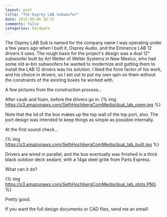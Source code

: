 ```yaml
---
layout: post
title: "The Osprey LAB Subwoofer"
date: 2012-09-06 18:15
comments: false
categories: hardware
---
```


The Osprey LAB Sub is named for the company name I was operating under a few years ago when I built it, Osprey Audio, and the Eminence LAB 12 drivers it uses. The rough basis for the project's design was a dual 12" subwoofer built by Art Welter of Welter Systems in New Mexico, who had some old w-bin subwoofers he wanted to modernize and gutting them to install the LAB 12 drivers was his solution. I liked the form factor of his work, and his choice in drivers, so I set out to put my own spin on them without the constraints of the existing boxes he worked with. 

A few pictures from the construction process...

After caulk and foam, before the drivers go in:
{% img https://s3.amazonaws.com/SethHochbergComMedia/dual_lab_open.jpg %}

Note that the lid of the box makes up the top wall of the top port, also. The port design was intended to keep things as simple as possible internally. 

At the first sound check... 

{% img https://s3.amazonaws.com/SethHochbergComMedia/dual_lab_built.jpg %}

Drivers are wired in parallel, and the box eventually was finished in a thick black outdoor deck sealant, with a 14ga steel grille from Parts Express. 

What can it do? 

{% img https://s3.amazonaws.com/SethHochbergComMedia/dual_lab_plots.PNG %}

Pretty good. 

If you want the full design documents or CAD files, send me an email! 

